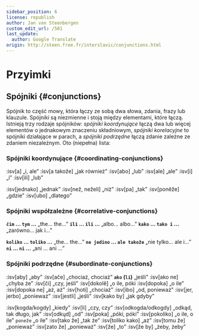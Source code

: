 ```yaml
---
sidebar_position: 6
license: republish
author: Jan van Steenbergen
custom_edit_url: /501
last_update:
  author: Google Translate
origin: http://steen.free.fr/interslavic/conjunctions.html
---
```


# Przyimki

## Spójniki \{#conjunctions}

Spójnik to część mowy, która łączy ze sobą dwa słowa, zdania, frazy lub klauzule. Spójniki są niezmienne i stoją między elementami, które łączą. Istnieją trzy rodzaje spójników: _spójniki koordynujące_ łączą dwa lub więcej elementów o jednakowym znaczeniu składniowym, _spójniki korelacyjne_ to spójniki działające w parach, a _spójniki podrzędne_ łączą zdanie zależne ze zdaniem niezależnym. Oto (niepełna) lista:

### Spójniki koordynujące \{#coordinating-conjunctions}

:isv[a] „i, ale”
:isv[a takože] „jak również”
:isv[abo] „lub”
:isv[ale] „ale”
:isv[i] „i”
:isv[ili] „lub”

:isv[jednako] „jednak”
:isv[než, neželi] „niż”
:isv[pa] „tak”
:isv[poněže] „gdzie”
:isv[ubo] „dlatego”

### Spójniki współzależne \{#correlative-conjunctions}

**`čim` ... `tym` ...** „the… the…”
**`ili` ... `ili` ...** „albo… albo…”
**`kako` ... `tako i` ...** „zarówno… jak i…”

**`koliko` ... `toliko` ...** „the… the…”
**`ne jedino` ... `ale takože`** „nie tylko… ale i…”
**`ni` ... `ni` ...** „ani ... ani ...”

### Spójniki podrzędne \{#subordinate-conjunctions}

:isv[aby] „aby”
:isv[ače] „chociaż, chociaż”
**`ako` (`li`)** „jeśli”
:isv[ako ne] „chyba że”
:isv[či] „czy, jeśli”
:isv[dokolě] „o ile, póki
:isv[dopoka] „o ile”
:isv[dopoka ne] „aż, aż”
:isv[hoti] „chociaż”
:isv[ibo] „od, ponieważ”
:isv[jer, jerbo] „ponieważ”
:isv[jestli] „jeśli”
:isv[kako by] „jak gdyby”

:isv[kogda/kogdy] „kiedy”
:isv[li] „czy, czy”
:isv[odkogda/odkogdy] „odkąd, tak długo, jak”
:isv[odkųd] „od”
:isv[poka] „póki, póki”
:isv[pokoliko] „o ile, o ile” `poneže` „o ile”
:isv[tako že] „tak że”
:isv[toliko kako] „aż”
:isv[tomu že] „ponieważ”
:isv[zato že] „ponieważ”
:isv[že] „to”
:isv[že by] „żeby, żeby”

